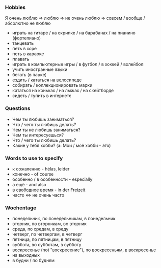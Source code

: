 ### Hobbies

Я очень люблю => люблю => не очень люблю => совсем / вообще / абсолютно не люблю

* играть на гитаре / на скрипке / на барабанах / на пианино (фортепиано) 
* танцевать
* петь в хоре
* петь в караоке
* плавать
* играть в компьютерные игры / в футбол / в хоккей / волейбол
* учить иностранные языки
* бегать (в парке)
* ездить / кататься на велосипеде
* собирать / коллекционировать марки
* кататься на коньках / на лыжах / на скейтборде
* сидеть / тупить в интернете 

###  Questions

* Чем ты любишь заниматься? 
* Что / чего ты любишь делать?
* Чем ты не любишь заниматься?
* Чем ты интересуешься?
* Что / чего ты любишь делать? 
* Какие у тебя хобби? (a: Мои / моё хобби - это)

### Words to use to specify

* к сожалению - hélas, leider
* конечно - of course
* особенно / в особенности - especially
* а ещё - and also
* в свободное время - in der Freizeit
* часто <=> не очень часто

### Wochentage

* понедельник, по понедельникам, в понедельник
* вторник, по вторникам, во вторник
* среда, по средам, в среду
* четверг, по четвергам, в четверг
* пятница, по пятницам, в пятницу
* суббота, во субботам, в субботу
* воскресенье (not "воскресение"), по воскресеньям, в воскресенье
* на выходных
* в будни / по будням


